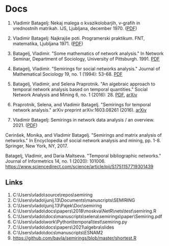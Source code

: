 # Docs

1. Vladimir Batagelj: Nekaj malega o kvazikolobarjih, v-grafih in vrednostnih matrikah. IJS, Ljubljana, december 1970. ([PDF](v-grafi.pdf))
3. Vladimir Batagelj: Najkrajše poti. Programerski praktikum. FNT, matematika, Ljubljana 1971. ([PDF](najPoti.pdf))
4. Batagelj, Vladimir. "Some mathematics of network analysis." In Network Seminar, Department of Sociology, University of Pittsburgh. 1991. [PDF](https://d1wqtxts1xzle7.cloudfront.net/109627284/report-libre.pdf)
5. Batagelj, Vladimir. "Semirings for social networks analysis." Journal of Mathematical Sociology 19, no. 1 (1994): 53-68. [PDF](https://www.tandfonline.com/doi/pdf/10.1080/0022250X.1994.9990135)
6. Batagelj, Vladimir, and Selena Praprotnik. "An algebraic approach to temporal network analysis based on temporal quantities." Social Network Analysis and Mining 6, no. 1 (2016): 28. [PDF](https://link.springer.com/article/10.1007/s13278-016-0330-4), [arXiv](https://arxiv.org/pdf/1505.01569)
7. Praprotnik, Selena, and Vladimir Batagelj. "Semirings for temporal network analysis." arXiv preprint arXiv:1603.08261 (2016). [arXiv](https://arxiv.org/abs/1603.08261)




2. Vladimir Batagelj: Semirings in network data analysis / an overview. 2021. ([PDF](semirings.pdf))




Cerinšek, Monika, and Vladimir Batagelj. "Semirings and matrix analysis of networks." In Encyclopedia of social network analysis and mining, pp. 1-8. Springer, New York, NY, 2017.

Batagelj, Vladimir, and Daria Maltseva. "Temporal bibliographic networks." Journal of Informetrics 14, no. 1 (2020): 101006.
https://www.sciencedirect.com/science/article/pii/S1751157719301439


## Links

1. C:\Users\vlado\source\repos\semiring
2. C:\Users\vlado\junij.13\Documents\manuscripts\SEMIRING
3. C:\Users\vlado\junij.13\Pajek\Doc\semiring
4. C:\Users\vlado\docs\papers\2018\moskva\NetR\nets\test\semiring.R
5. C:\Users\vlado\docs\manuscripts\selena\semirings\paper\Semiring.pdf
6. C:\Users\vlado\work\Python\temporal\test\semiring.py
7. C:\Users\vlado\docs\papers\2021\algebra\slides
8. C:\Users\vlado\docs\manuscripts\ESNAM2
9. https://github.com/bavla/semirings/blob/master/shortest.R
